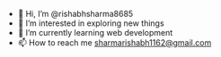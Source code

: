 - 👋 Hi, I’m @rishabhsharma8685
- 👀 I’m interested in exploring new things
- 🌱 I’m currently learning web development
- 📫 How to reach me sharmarishabh1162@gmail.com

<!---
rishabhsharma8685/rishabhsharma8685 is a ✨ special ✨ repository because its `README.md` (this file) appears on your GitHub profile.
You can click the Preview link to take a look at your changes.
--->
